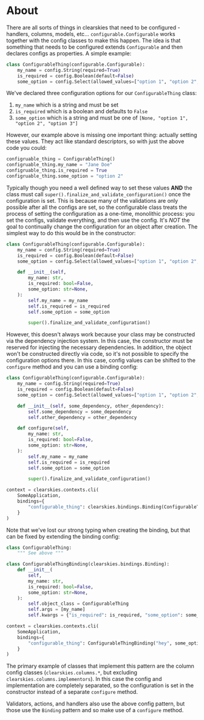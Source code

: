 # About

There are all sorts of things in clearskies that need to be configured - handlers, columns, models, etc...  `configurable.Configurable` works together with the config classes to make this happen.  The idea is that something that needs to be configured extends `Configurable` and then declares configs as properties.  A simple example:

```python
class ConfigurableThing(configurable.Configurable):
    my_name = config.String(required=True)
    is_required = config.Boolean(default=False)
    some_option = config.Select(allowed_values=["option 1", "option 2", "option 3"])
```

We've declared three configuration options for our `ConfigurableThing` class:

 1. `my_name` which is a string and must be set
 2. `is_required` which is a boolean and defaults to `False`
 3. `some_option` which is a string and must be one of `[None, "option 1", "option 2", "option 3"]`

However, our example above is missing one important thing: actually setting these values.  They act like standard descriptors, so with just the above code you could:

```python
configruable_thing = ConfigurableThing()
configruable_thing.my_name = "Jane Doe"
configruable_thing.is_required = True
configruable_thing.some_option = "option 2"
```

Typically though you need a well defined way to set these values **AND** the class must call `super().finalize_and_validate_configuration()` once the configuration is set.  This is because many of the validations are only possible after all the configs are set, so the configurable class treats the process of setting the configuration as a one-time, monolithic process: you set the configs, validate everything, and then use the config.  It's *NOT* the goal to continually change the configuration for an object after creation.  The simplest way to do this would be in the constructor:

```python
class ConfigurableThing(configurable.Configurable):
    my_name = config.String(required=True)
    is_required = config.Boolean(default=False)
    some_option = config.Select(allowed_values=["option 1", "option 2", "option 3"])

    def __init__(self,
        my_name: str,
        is_required: bool=False,
        some_option: str=None,
    ):
        self.my_name = my_name
        self.is_required = is_required
        self.some_option = some_option

        super().finalize_and_validate_configuration()
```

However, this doesn't always work because your class may be constructed via the dependency injection system.  In this case, the constructor must be reserved for injecting the necessary dependencies.  In addition, the object won't be constructed directly via code, so it's not possible to specify the configuration options there.  In this case, config values can be shifted to the `configure` method and you can use a binding config:

```python
class ConfigurableThing(configurable.Configurable):
    my_name = config.String(required=True)
    is_required = config.Boolean(default=False)
    some_option = config.Select(allowed_values=["option 1", "option 2", "option 3"])

    def __init__(self, some_dependency, other_dependency):
        self.some_dependency = some_dependency
        self.other_dependency = other_dependency

    def configure(self,
        my_name: str,
        is_required: bool=False,
        some_option: str=None,
    ):
        self.my_name = my_name
        self.is_required = is_required
        self.some_option = some_option

        super().finalize_and_validate_configuration()

context = clearskies.contexts.cli(
    SomeApplication,
    bindings={
        "configurable_thing": clearskies.bindings.Binding(ConfigurableThing, my_name="hey", is_required=Flase, some_option="option 2"),
    }
)
```

Note that we've lost our strong typing when creating the binding, but that can be fixed by extending the binding config:

```python
class ConfigurableThing:
    """ See above """

class ConfigurableThingBinding(clearskies.bindings.Binding):
    def __init__(
        self,
        my_name: str,
        is_required: bool=False,
        some_option: str=None,
    ):
        self.object_class = ConfigurableThing
        self.args = [my_name]
        self.kwargs = {"is_required": is_required, "some_option": some_option}

context = clearskies.contexts.cli(
    SomeApplication,
    bindings={
        "configurable_thing": ConfigurableThingBinding("hey", some_option="option 3")
    }
)
```

The primary example of classes that implement this pattern are the column config classes (`clearskies.columns.*`, but excluding `clearskies.columns.implementors`).  In this case the config and implementation are completely separated, so the configuration is set in the constructor instead of a separate `configure` method.

Validators, actions, and handlers also use the above config pattern, but those use the `Binding` pattern and so make use of a `configure` method.
